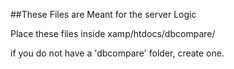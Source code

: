 ##These Files are Meant for the server Logic

Place these files inside xamp/htdocs/dbcompare/

if you do not have a 'dbcompare' folder, create one.